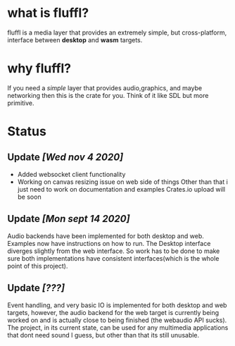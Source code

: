 # what is fluffl?
fluffl is a media layer that provides an extremely simple, but cross-platform, interface between **desktop** and **wasm** targets.

# why fluffl? 
If you need a *simple* layer that provides audio,graphics, and maybe networking then this is the crate for you. 
Think of it like SDL but more primitive.

# Status
## Update *[Wed nov 4 2020]* 
- Added websocket client functionality 
- Working on canvas resizing issue on web side of things 
Other than that i just need to work on documentation and examples
Crates.io upload will be soon  

## Update *[Mon sept 14 2020]*

Audio backends have been implemented for both desktop and web.
Examples now have instructions on how to run. 
The Desktop interface diverges slightly from the web interface. So work has to be done to make sure both implementations have consistent interfaces(which is the whole point of this project).

## Update *[???]*

Event handling, and very basic IO is implemented for both desktop and web targets, 
however, the audio backend for the web target is currently being worked on and is actually  close to being finished (the webaudio API sucks).  
The project, in its current state, can be used for any multimedia applications that dont need sound I guess, but other than that its still unusable.